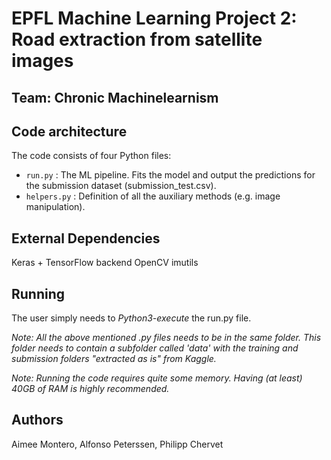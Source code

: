 # EPFL Machine Learning Project 2: Road extraction from satellite images

## Team: Chronic Machinelearnism

## Code architecture
The code consists of four Python files:
* `run.py` : The ML pipeline. Fits the model and output the predictions for the submission dataset (submission_test.csv).
* `helpers.py` : Definition of all the auxiliary methods (e.g. image manipulation).

## External Dependencies
Keras + TensorFlow backend
OpenCV
imutils


## Running
The user simply needs to *Python3-execute* the run.py file.

*Note: All the above mentioned .py files needs to be in the same folder. This folder needs to contain a subfolder called 'data' with the training and submission folders "extracted as is" from Kaggle.*

*Note: Running the code requires quite some memory. Having (at least) 40GB of RAM is highly recommended.*

## Authors
Aimee Montero, Alfonso Peterssen, Philipp Chervet  
